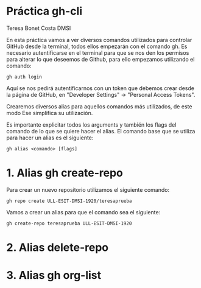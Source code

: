 # Práctica gh-cli 
Teresa Bonet Costa
DMSI


En esta práctica vamos a ver diversos comandos utilizados para controlar GitHub desde la terminal, todos ellos empezarán con el comando gh. 
Es necesario autentificarse en el terminal para que se nos den los permisos para alterar lo que deseemos de Github, para ello empezamos utilizando el comando: 

 `gh auth login`

 Aquí se nos pedirá autentificarnos con un token que debemos crear desde la página de GitHub, en "Developer Settings" -> "Personal Access Tokens". 

Crearemos diversos alias para aquellos comandos más utilizados, de este modo Ese simplifica su utilización.

Es importante explicitar todos los arguments y también los flags del comando de lo que se quiere hacer el alias. El comando base que se utiliza para hacer un alias es el siguiente:

`gh alias <comando> [flags]`

# 1. Alias gh create-repo

Para crear un nuevo repositorio utilizamos el siguiente comando: 

`gh repo create ULL-ESIT-DMSI-1920/teresaprueba`

Vamos a crear un alias para que el comando sea el siguiente: 

`gh create-repo teresaprueba ULL-ESIT-DMSI-1920`

# 2. Alias delete-repo

# 3. Alias gh org-list

